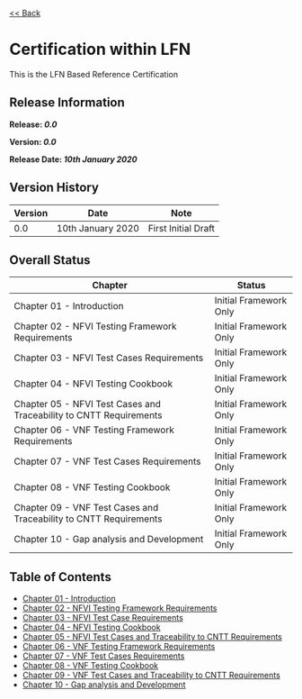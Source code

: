 [<< Back](../)

# Certification within LFN

This is the LFN Based Reference Certification

## Release Information
**Release: _0.0_**

**Version: _0.0_**

**Release Date: _10th January 2020_**

## Version History

| Version | Date | Note
| --- | --- | --- |
| 0.0 | 10th January 2020 | First Initial Draft|


## Overall Status

| Chapter | Status |
| --- | --- |
| Chapter 01 - Introduction                                           | Initial Framework Only |
| Chapter 02 - NFVI Testing Framework Requirements                    | Initial Framework Only |
| Chapter 03 - NFVI Test Cases Requirements                           | Initial Framework Only |
| Chapter 04 - NFVI Testing Cookbook                                  | Initial Framework Only |
| Chapter 05 - NFVI Test Cases and Traceability to CNTT Requirements  | Initial Framework Only |
| Chapter 06 - VNF Testing Framework Requirements                     | Initial Framework Only |
| Chapter 07 - VNF Test Cases Requirements                            | Initial Framework Only |
| Chapter 08 - VNF Testing Cookbook                                   | Initial Framework Only |
| Chapter 09 - VNF Test Cases and Traceability to CNTT Requirements   | Initial Framework Only |
| Chapter 10 - Gap analysis and Development                           | Initial Framework Only |

## Table of Contents
* [Chapter 01 - Introduction](chapters/chapter01.md)
* [Chapter 02 - NFVI Testing Framework Requirements](chapters/chapter02.md)
* [Chapter 03 - NFVI Test Case Requirements](chapters/chapter03.md)
* [Chapter 04 - NFVI Testing Cookbook](chapters/chapter04.md)
* [Chapter 05 - NFVI Test Cases and Traceability to CNTT Requirements ](chapters/chapter05.md)
* [Chapter 06 - VNF Testing Framework Requirements](chapters/chapter06.md)
* [Chapter 07 - VNF Test Cases Requirements](chapters/chapter07.md)
* [Chapter 08 - VNF Testing Cookbook](chapters/chapter08.md)
* [Chapter 09 - VNF Test Cases and Traceability to CNTT Requirements](chapters/chapter09.md)
* [Chapter 10 - Gap analysis and Development](chapters/chapter10.md)